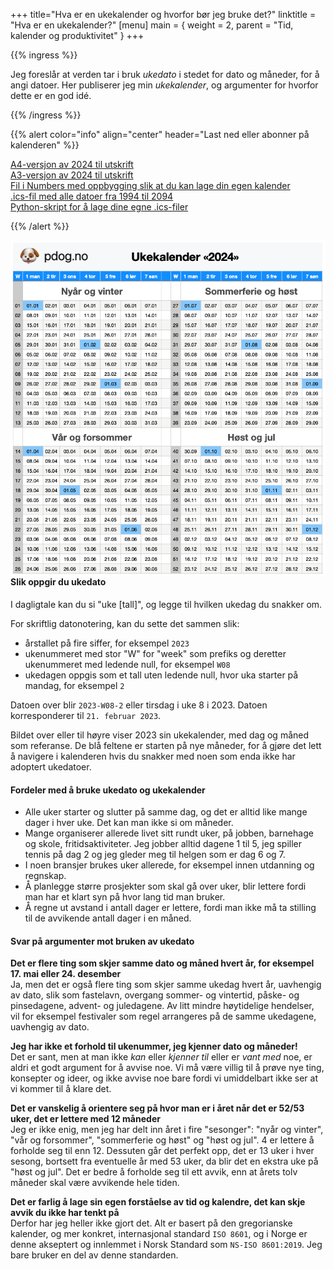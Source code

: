 +++
title="Hva er en ukekalender og hvorfor bør jeg bruke det?"
linktitle = "Hva er en ukekalender?"
[menu]
main = { weight = 2, parent = "Tid, kalender og produktivitet" }
+++

<!-- markdownlint-disable MD033 -->

{{% ingress %}}

Jeg foreslår at verden tar i bruk _ukedato_ i stedet for dato og måneder, for å angi datoer.
Her publiserer jeg min _ukekalender_, og argumenter for hvorfor dette er en god idé.

{{% /ingress %}}

{{% alert color="info" align="center" header="Last ned eller abonner på kalenderen"
%}}

<a href="a4.pdf">A4-versjon av 2024 til utskrift</a><br>
<a href="a3.pdf">A3-versjon av 2024 til utskrift</a><br>
<a href="numbers.numbers">Fil i Numbers med oppbygging slik at du kan lage din egen kalender</a><br>
<a href="kalenderfil.ics">.ics-fil med alle datoer fra 1994 til 2094</a><br>
<a href="script.py">Python-skript for å lage dine egne .ics-filer</a>

{{% /alert %}}

<a href="../2024">
<img
 src="2024.png"
 align="right"
 class="responsive"
 alt="...">
 </a>

#### Slik oppgir du ukedato

I dagligtale kan du si "uke [tall]", og legge til hvilken ukedag du snakker om.

For skriftlig datonotering, kan du sette det sammen slik:

- årstallet på fire siffer, for eksempel <code>2023</code>
- ukenummeret med stor "W" for "week" som prefiks og deretter ukenummeret med ledende null, for
eksempel <code>W08</code>
- ukedagen oppgis som et tall uten ledende null, hvor uka starter på mandag, for eksempel
<code>2</code>

Datoen over blir <code>2023-W08-2</code> eller tirsdag i uke 8 i 2023. Datoen korresponderer til
<code>21. februar 2023</code>.

Bildet over eller til høyre viser 2023 sin ukekalender, med dag og måned som referanse.
De blå feltene er starten på nye måneder, for å gjøre det lett å navigere i kalenderen hvis du
snakker med noen som enda ikke har adoptert ukedatoer.

#### Fordeler med å bruke ukedato og ukekalender

- Alle uker starter og slutter på samme dag, og det er alltid like mange dager i hver uke. Det
kan man ikke si om måneder.
- Mange organiserer allerede livet sitt rundt uker, på jobben, barnehage og skole,
fritidsaktiviteter. Jeg jobber alltid dagene 1 til 5, jeg spiller tennis på dag 2 og jeg
gleder meg til helgen som er dag 6 og 7.
- I noen bransjer brukes uker allerede, for eksempel innen utdanning og regnskap.
- Å planlegge større prosjekter som skal gå over uker, blir lettere fordi man har et klart syn på
hvor lang tid man bruker.
- Å regne ut avstand i antall dager er lettere, fordi man ikke må ta stilling til de avvikende
antall dager i en måned.

#### Svar på argumenter mot bruken av ukedato

**Det er flere ting som skjer samme dato og måned hvert år, for eksempel 17. mai
eller 24. desember**  
Ja, men det er også flere ting som skjer samme ukedag hvert år, uavhengig av dato, slik som
fastelavn, overgang sommer- og vintertid, påske- og pinsedagene, advent- og juledagene.
Av litt mindre høytidelige hendelser, vil for eksempel festivaler som regel arrangeres på de
samme ukedagene, uavhengig av dato.

**Jeg har ikke et forhold til ukenummer, jeg kjenner dato og måneder!**  
Det er sant, men at man ikke _kan_ eller _kjenner til_ eller er _vant med_ noe, er aldri et godt
argument for å avvise noe. Vi må være villig til å prøve nye ting, konsepter og ideer, og ikke
avvise noe bare fordi vi umiddelbart ikke ser at vi kommer til å klare det.

**Det er vanskelig å orientere seg på hvor man er i året når det er 52/53 uker, det er lettere
med 12 måneder**  
Jeg er ikke enig, men jeg har delt inn året i fire "sesonger": "nyår og vinter", "vår og forsommer",
"sommerferie og høst" og "høst og jul". 4 er lettere å forholde seg til enn 12. Dessuten går det
perfekt opp, det er 13 uker i hver sesong, bortsett fra eventuelle år med 53 uker, da blir det
en ekstra uke på "høst og jul". Det er bedre å forholde seg til ett avvik, enn at årets tolv måneder
skal være avvikende hele tiden.

**Det er farlig å lage sin egen forståelse av tid og kalendre, det kan skje avvik du ikke har
tenkt på**  
Derfor har jeg heller ikke gjort det. Alt er basert på den gregorianske kalender, og mer konkret,
internasjonal standard <code>ISO 8601</code>, og i Norge er denne akseptert og innlemmet i
Norsk Standard som <code>NS-ISO 8601:2019</code>. Jeg bare bruker en del av denne standarden.
